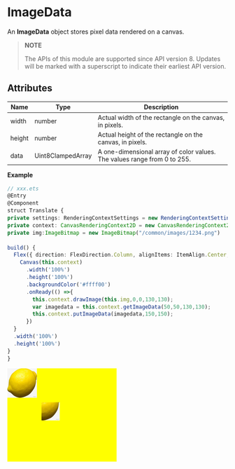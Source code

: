# ImageData

An **ImageData** object stores pixel data rendered on a canvas.

>  **NOTE**
> 
> The APIs of this module are supported since API version 8. Updates will be marked with a superscript to indicate their earliest API version.



## Attributes

| Name| Type| Description| 
| -------- | -------- | -------- |
| width | number | Actual width of the rectangle on the canvas, in pixels.| 
| height | number | Actual height of the rectangle on the canvas, in pixels.| 
| data | Uint8ClampedArray | A one-dimensional array of color values. The values range from 0 to 255.| 

**Example**

  ```ts
  // xxx.ets
@Entry
@Component
struct Translate {
  private settings: RenderingContextSettings = new RenderingContextSettings(true);
  private context: CanvasRenderingContext2D = new CanvasRenderingContext2D(this.settings);
  private img:ImageBitmap = new ImageBitmap("/common/images/1234.png")

  build() {
    Flex({ direction: FlexDirection.Column, alignItems: ItemAlign.Center, justifyContent: FlexAlign.Center }) {
      Canvas(this.context)
        .width('100%')
        .height('100%')
        .backgroundColor('#ffff00')
        .onReady(() =>{
          this.context.drawImage(this.img,0,0,130,130);
          var imagedata = this.context.getImageData(50,50,130,130);
          this.context.putImageData(imagedata,150,150);
        })
    }
    .width('100%')
    .height('100%')
  }
}
  ```

  ![en-us_image_000000127777780](figures/en-us_image_000000127777780.png)
